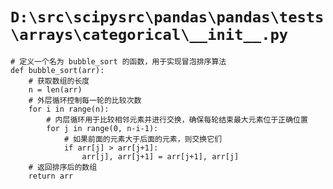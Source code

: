 # `D:\src\scipysrc\pandas\pandas\tests\arrays\categorical\__init__.py`

```
# 定义一个名为 bubble_sort 的函数，用于实现冒泡排序算法
def bubble_sort(arr):
    # 获取数组的长度
    n = len(arr)
    # 外层循环控制每一轮的比较次数
    for i in range(n):
        # 内层循环用于比较相邻元素并进行交换，确保每轮结束最大元素位于正确位置
        for j in range(0, n-i-1):
            # 如果前面的元素大于后面的元素，则交换它们
            if arr[j] > arr[j+1]:
                arr[j], arr[j+1] = arr[j+1], arr[j]
    # 返回排序后的数组
    return arr
```